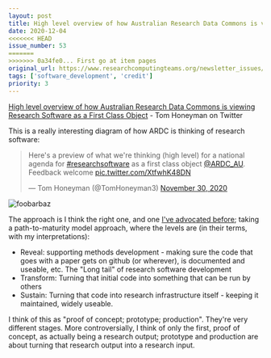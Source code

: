 ```yaml
---
layout: post
title: High level overview of how Australian Research Data Commons is viewing Research Software as a First Class Object - Tom Honeyman on Twitter
date: 2020-12-04
<<<<<<< HEAD
issue_number: 53
=======
>>>>>>> 0a34fe0... First go at item pages
original_url: https://www.researchcomputingteams.org/newsletter_issues/0053
tags: ['software_development', 'credit']
priority: 3
---
```


<!-- markdownlint-disable MD033 -->
<!-- markdownlint-disable MD041 -->
<!-- markdownlint-disable MD049 -->

[High level overview of how Australian Research Data Commons is viewing Research Software as a First Class Object](https://mobile.twitter.com/TomHoneyman3/status/1333539593694560257) - Tom Honeyman on Twitter

This is a really interesting diagram of how ARDC is thinking of research software:

<blockquote class="twitter-tweet"><p lang="en" dir="ltr">Here&#39;s a preview of what we&#39;re thinking (high level) for a national agenda for <a href="https://twitter.com/hashtag/researchsoftware?src=hash&amp;ref_src=twsrc%5Etfw">#researchsoftware</a> as a first class object <a href="https://twitter.com/ARDC_AU?ref_src=twsrc%5Etfw">@ARDC_AU</a>. Feedback welcome <a href="https://t.co/XtfwhK48DN">pic.twitter.com/XtfwhK48DN</a></p>&mdash; Tom Honeyman (@TomHoneyman3) <a href="https://twitter.com/TomHoneyman3/status/1333539593694560257?ref_src=twsrc%5Etfw">November 30, 2020</a></blockquote> <script async src="https://platform.twitter.com/widgets.js" charset="utf-8"></script>

![foobarbaz](https://pbs.twimg.com/media/EoGunTEVcAIh4iO?format=png&name=small)

The approach is I think the right one, and one [I've advocated before](https://www.dursi.ca/post/incrementalism-for-scientific-development.html); taking a path-to-maturity model approach, where the levels are (in their terms, with my interpretations):

- Reveal: supporting methods development - making sure the code that goes with a paper gets on github (or wherever), is documented and useable, etc. The "Long tail" of research software development
- Transform: Turning that initial code into something that can be run by others
- Sustain: Turning that code into research infrastructure itself - keeping it maintained, widely useable.

I think of this as "proof of concept; prototype; production". They're very different stages. More controversially, I think of only the first, proof of concept, as actually being a research output; prototype and production are about turning that research output into a research input.